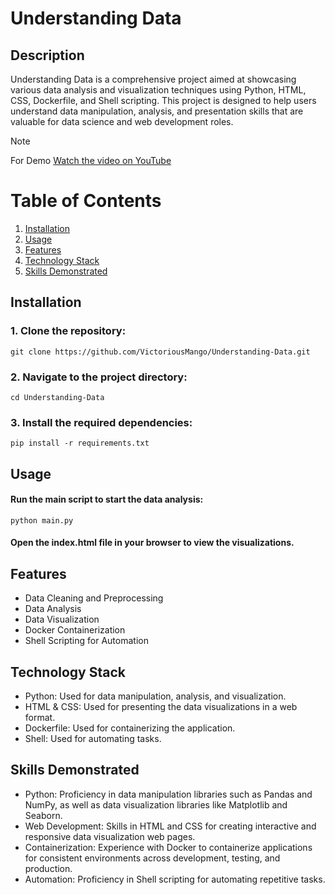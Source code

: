 # Understanding Data
## Description
Understanding Data is a comprehensive project aimed at showcasing various data analysis and visualization techniques using Python, HTML, CSS, Dockerfile, and Shell scripting. This project is designed to help users understand data manipulation, analysis, and presentation skills that are valuable for data science and web development roles.
> [!NOTE]  
> For Demo
> [Watch the video on YouTube](https://youtu.be/ZG5VPmkSuqM)

# Table of Contents
1. [Installation](#installation)
2. [Usage](#usage)
3. [Features](#features)
4. [Technology Stack](#technology-stack)
5. [Skills Demonstrated](#skills-demonstrated)

## Installation
### 1. Clone the repository:
```
git clone https://github.com/VictoriousMango/Understanding-Data.git
```
### 2. Navigate to the project directory:
```
cd Understanding-Data
```
### 3. Install the required dependencies:
```
pip install -r requirements.txt
```
## Usage
#### Run the main script to start the data analysis:
```
python main.py
```
#### Open the index.html file in your browser to view the visualizations.

## Features
- Data Cleaning and Preprocessing
- Data Analysis
- Data Visualization
- Docker Containerization
- Shell Scripting for Automation
  
## Technology Stack
- Python: Used for data manipulation, analysis, and visualization.
- HTML & CSS: Used for presenting the data visualizations in a web format.
- Dockerfile: Used for containerizing the application.
- Shell: Used for automating tasks.

## Skills Demonstrated
- Python: Proficiency in data manipulation libraries such as Pandas and NumPy, as well as data visualization libraries like Matplotlib and Seaborn.
- Web Development: Skills in HTML and CSS for creating interactive and responsive data visualization web pages.
- Containerization: Experience with Docker to containerize applications for consistent environments across development, testing, and production.
- Automation: Proficiency in Shell scripting for automating repetitive tasks.
